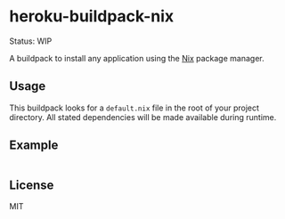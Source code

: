 heroku-buildpack-nix
====================

Status: WIP

A buildpack to install any application using the [Nix](http://nixos.org/nix)
package manager.

Usage
-----

This buildpack looks for a `default.nix` file in the root of your project
directory. All stated dependencies will be made available during runtime.

Example
-------

```nix

```

License
-------

MIT
